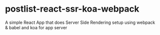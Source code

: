 # postlist-react-ssr-koa-webpack
A simple React App that does Server Side Rendering setup using webpack &amp; babel and koa for app server
